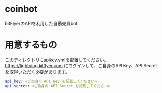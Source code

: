 # coinbot
 bitFlyerのAPIを利用した自動売買bot

# 用意するもの
このディレクトリにapikey.ymlを配置してください。
https://lightning.bitflyer.com にログインして、ご自身のAPI Key、API Secretを取得いただく必要があります。
```yml
api_key: <ご自身の API Key を記載してください>
api_secret: <ご自身の API Secret を記載してください>
```
